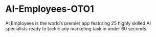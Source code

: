 # AI-Employees-OTO1
AI Employees is the world’s premier app featuring 25 highly skilled AI specialists ready to tackle any marketing task in under 60 seconds.
